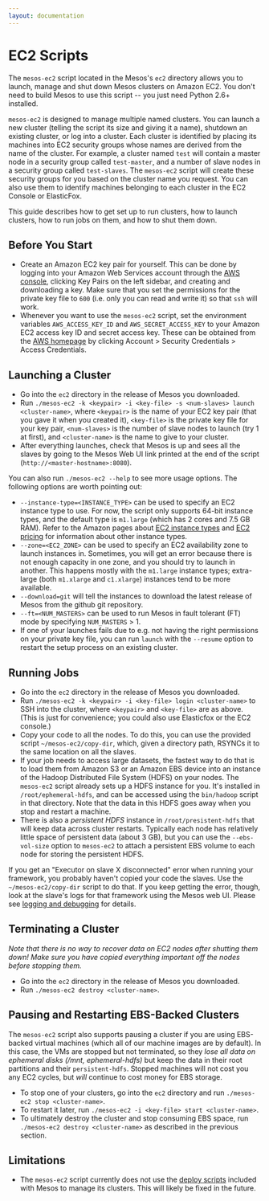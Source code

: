 ```yaml
---
layout: documentation
---
```


# EC2 Scripts

The `mesos-ec2` script located in the Mesos's `ec2` directory allows you to launch, manage and shut down Mesos clusters on Amazon EC2. You don't need to build Mesos to use this script -- you just need Python 2.6+ installed.

`mesos-ec2` is designed to manage multiple named clusters. You can launch a new cluster (telling the script its size and giving it a name), shutdown an existing cluster, or log into a cluster. Each cluster is identified by placing its machines into EC2 security groups whose names are derived from the name of the cluster. For example, a cluster named `test` will contain a master node in a security group called `test-master`, and a number of slave nodes in a security group called `test-slaves`. The `mesos-ec2` script will create these security groups for you based on the cluster name you request. You can also use them to identify machines belonging to each cluster in the EC2 Console or ElasticFox.

This guide describes how to get set up to run clusters, how to launch clusters, how to run jobs on them, and how to shut them down.

## Before You Start

* Create an Amazon EC2 key pair for yourself. This can be done by logging into your Amazon Web Services account through the [AWS console](http://aws.amazon.com/console/), clicking Key Pairs on the left sidebar, and creating and downloading a key. Make sure that you set the permissions for the private key file to `600` (i.e. only you can read and write it) so that `ssh` will work.
* Whenever you want to use the `mesos-ec2` script, set the environment variables `AWS_ACCESS_KEY_ID` and `AWS_SECRET_ACCESS_KEY` to your Amazon EC2 access key ID and secret access key. These can be obtained from the [AWS homepage](http://aws.amazon.com/) by clicking Account > Security Credentials > Access Credentials.

## Launching a Cluster

* Go into the `ec2` directory in the release of Mesos you downloaded.
* Run `./mesos-ec2 -k <keypair> -i <key-file> -s <num-slaves> launch <cluster-name>`, where `<keypair>` is the name of your EC2 key pair (that you gave it when you created it), `<key-file>` is the private key file for your key pair, `<num-slaves>` is the number of slave nodes to launch (try 1 at first), and `<cluster-name>` is the name to give to your cluster.
* After everything launches, check that Mesos is up and sees all the slaves by going to the Mesos Web UI link printed at the end of the script (`http://<master-hostname>:8080`).

You can also run `./mesos-ec2 --help` to see more usage options. The following options are worth pointing out:

* `--instance-type=<INSTANCE_TYPE>` can be used to specify an EC2 instance type to use. For now, the script only supports 64-bit instance types, and the default type is `m1.large` (which has 2 cores and 7.5 GB RAM). Refer to the Amazon pages about [EC2 instance types](http://aws.amazon.com/ec2/instance-types) and [EC2 pricing](http://aws.amazon.com/ec2/#pricing) for information about other instance types. 
* `--zone=<EC2_ZONE>` can be used to specify an EC2 availability zone to launch instances in. Sometimes, you will get an error because there is not enough capacity in one zone, and you should try to launch in another. This happens mostly with the `m1.large` instance types; extra-large (both `m1.xlarge` and `c1.xlarge`) instances tend to be more available.
* `--download=git` will tell the instances to download the latest release of Mesos from the github git repository.
* `--ft=<NUM_MASTERS>` can be used to run Mesos in fault tolerant (FT) mode by specifying `NUM_MASTERS` > 1.
* If one of your launches fails due to e.g. not having the right permissions on your private key file, you can run `launch` with the `--resume` option to restart the setup process on an existing cluster.

## Running Jobs

* Go into the `ec2` directory in the release of Mesos you downloaded.
* Run `./mesos-ec2 -k <keypair> -i <key-file> login <cluster-name>` to SSH into the cluster, where `<keypair>` and `<key-file>` are as above. (This is just for convenience; you could also use Elasticfox or the EC2 console.)
* Copy your code to all the nodes. To do this, you can use the provided script `~/mesos-ec2/copy-dir`, which, given a directory path, RSYNCs it to the same location on all the slaves.
* If your job needs to access large datasets, the fastest way to do that is to load them from Amazon S3 or an Amazon EBS device into an instance of the Hadoop Distributed File System (HDFS) on your nodes. The `mesos-ec2` script already sets up a HDFS instance for you. It's installed in `/root/ephemeral-hdfs`, and can be accessed using the `bin/hadoop` script in that directory. Note that the data in this HDFS goes away when you stop and restart a machine.
* There is also a _persistent HDFS_ instance in `/root/presistent-hdfs` that will keep data across cluster restarts. Typically each node has relatively little space of persistent data (about 3 GB), but you can use the `--ebs-vol-size` option to `mesos-ec2` to attach a persistent EBS volume to each node for storing the persistent HDFS.

If you get an "Executor on slave X disconnected" error when running your framework, you probably haven't copied your code the slaves. Use the `~/mesos-ec2/copy-dir` script to do that. If you keep getting the error, though, look at the slave's logs for that framework using the Mesos web UI. Please see [logging and debugging](logging-and-debugging) for details.

## Terminating a Cluster

_*Note that there is no way to recover data on EC2 nodes after shutting them down! Make sure you have copied everything important off the nodes before stopping them.*_

* Go into the `ec2` directory in the release of Mesos you downloaded.
* Run `./mesos-ec2 destroy <cluster-name>`.

## Pausing and Restarting EBS-Backed Clusters

The `mesos-ec2` script also supports pausing a cluster if you are using EBS-backed virtual machines (which all of our machine images are by default). In this case, the VMs are stopped but not terminated, so they _*lose all data on ephemeral disks (/mnt, ephemeral-hdfs)*_ but keep the data in their root partitions and their `persistent-hdfs`. Stopped machines will not cost you any EC2 cycles, but _*will*_ continue to cost money for EBS storage.

* To stop one of your clusters, go into the `ec2` directory and run `./mesos-ec2 stop <cluster-name>`.
* To restart it later, run `./mesos-ec2 -i <key-file> start <cluster-name>`.
* To ultimately destroy the cluster and stop consuming EBS space, run `./mesos-ec2 destroy <cluster-name>` as described in the previous section.

## Limitations

* The `mesos-ec2` script currently does not use the [deploy scripts](deploy-scripts) included with Mesos to manage its clusters. This will likely be fixed in the future.

